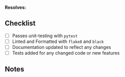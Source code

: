 <!--
    Thanks for contributing to the repo!
    This is just a list of common things to forget and some other odds and ends
-->

**Resolves:** <!-- Issue # here -->

## Checklist

<!-- Check the boxes by changing [ ] to [x] -->
- [ ] Passes unit-testing with `pytest`
- [ ] Linted and Formatted with `flake8` and `black`
- [ ] Documentation updated to reflect any changes
- [ ] Tests added for any changed code or new features

## Notes

<!--
    If there's any questions about the above you can just submit what you have and we
    can work on getting them resolved.

    If there's anything left to note you can just include it here.
-->
